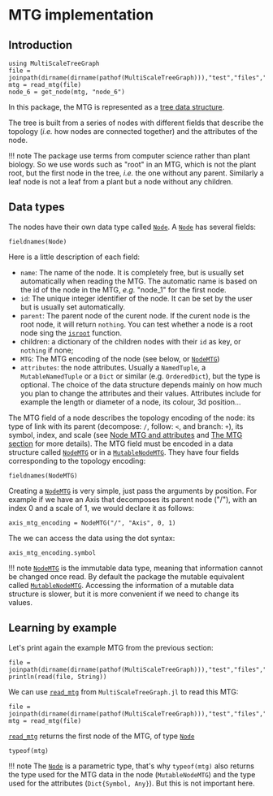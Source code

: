 # MTG implementation

## Introduction

```@setup usepkg
using MultiScaleTreeGraph
file = joinpath(dirname(dirname(pathof(MultiScaleTreeGraph))),"test","files","simple_plant.mtg")
mtg = read_mtg(file)
node_6 = get_node(mtg, "node_6")
```

In this package, the MTG is represented as a [tree data structure](https://en.wikipedia.org/wiki/Tree_%28data_structure%29).

The tree is built from a series of nodes with different fields that describe the topology (*i.e.* how nodes are connected together) and the attributes of the node.

!!! note
    The package use terms from computer science rather than plant biology. So we use words such as "root" in an MTG, which is not the plant root, but the first node in the tree, *i.e.* the one without any parent. Similarly a leaf node is not a leaf from a plant but a node without any children.

## Data types

The nodes have their own data type called [`Node`](@ref). A [`Node`](@ref) has several fields:

```@example usepkg
fieldnames(Node)
```

Here is a little description of each field:

- `name`: The name of the node. It is completely free, but is usually set automatically when reading the MTG. The automatic name is based on the id of the node in the MTG, *e.g.* "node_1" for the first node.
- `id`: The unique integer identifier of the node. It can be set by the user but is usually set automatically.
- `parent`: The parent node of the curent node. If the curent node is the root node, it will return `nothing`. You can test whether a node is a root node sing the [`isroot`](@ref) function.
- children: a dictionary of the children nodes with their `id` as key, or `nothing` if none;
- `MTG`: The MTG encoding of the node (see below, or [`NodeMTG`](@ref))
- `attributes`: the node attributes. Usually a `NamedTuple`, a `MutableNamedTuple` or a `Dict` or similar (e.g. `OrderedDict`), but the type is optional. The choice of the data structure depends mainly on how much you plan to change the attributes and their values. Attributes include for example the length or diameter of a node, its colour, 3d position...

The MTG field of a node describes the topology encoding of the node: its type of link with its parent (decompose: `/`, follow: `<`, and branch: `+`), its symbol, index, and scale (see [Node MTG and attributes](@ref) and [The MTG section](@ref) for more details). The MTG field must be encoded in a data structure called [`NodeMTG`](@ref) or in a [`MutableNodeMTG`](@ref). They have four fields corresponding to the topology encoding:

```@example usepkg
fieldnames(NodeMTG)
```

Creating a [`NodeMTG`](@ref) is very simple, just pass the arguments by position. For example if we have an Axis that decomposes its parent node ("/"), with an index 0 and a scale of 1, we would declare it as follows:

```@example usepkg
axis_mtg_encoding = NodeMTG("/", "Axis", 0, 1)
```

The we can access the data using the dot syntax:

```@example usepkg
axis_mtg_encoding.symbol
```

!!! note
    [`NodeMTG`](@ref) is the immutable data type, meaning that information cannot be changed once read. By default the package the mutable equivalent called [`MutableNodeMTG`](@ref). Accessing the information of a mutable data structure is slower, but it is more convenient if we need to change its values.

## Learning by example

Let's print again the example MTG from the previous section:

```@example usepkg
file = joinpath(dirname(dirname(pathof(MultiScaleTreeGraph))),"test","files","simple_plant.mtg")
println(read(file, String))
```

We can use [`read_mtg`](@ref) from `MultiScaleTreeGraph.jl` to read this MTG:

```@example usepkg
file = joinpath(dirname(dirname(pathof(MultiScaleTreeGraph))),"test","files","simple_plant.mtg")
mtg = read_mtg(file)
```

[`read_mtg`](@ref) returns the first node of the MTG, of type [`Node`](@ref)

```@example usepkg
typeof(mtg)
```

!!! note
    The [`Node`](@ref) is a parametric type, that's why `typeof(mtg)` also returns the type used for the MTG data in the node (`MutableNodeMTG`) and the type used for the attributes (`Dict{Symbol, Any}`). But this is not important here.
